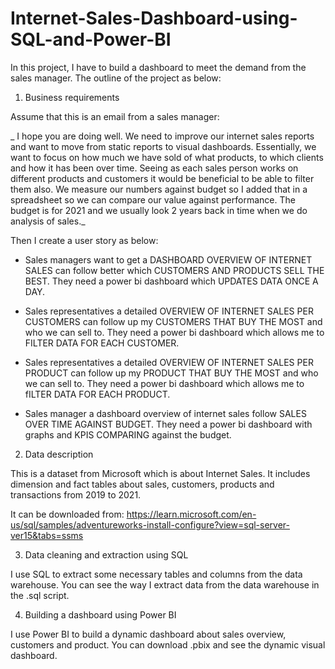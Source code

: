 # Internet-Sales-Dashboard-using-SQL-and-Power-BI

In this project, I have to build a dashboard to meet the demand from the sales manager. The outline of the project as below:
1. Business requirements

Assume that this is an email from a sales manager:

 _ I hope you are doing well. We need to improve our internet sales reports and want to move from static reports to visual dashboards.
Essentially, we want to focus on how much we have sold of what products, to which clients and how it has been over time.
Seeing as each sales person works on different products and customers it would be beneficial to be able to filter them also.
We measure our numbers against budget so I added that in a spreadsheet so we can compare our value against performance.
The budget is for 2021 and we usually look 2 years back in time when we do analysis of sales._

Then I create a user story as below:
  - Sales managers want to get a DASHBOARD OVERVIEW OF INTERNET SALES can follow better which CUSTOMERS AND PRODUCTS SELL THE BEST. They need a power bi dashboard which UPDATES DATA ONCE A DAY.

  - Sales representatives a detailed OVERVIEW OF INTERNET SALES PER CUSTOMERS can follow up my CUSTOMERS THAT BUY THE MOST and who we can sell to. They need a power bi dashboard which allows me to FILTER DATA FOR EACH CUSTOMER.

  - Sales representatives a detailed OVERVIEW OF INTERNET SALES PER PRODUCT can follow up my PRODUCT THAT BUY THE MOST and who we can sell to. They need a power bi dashboard which allows me to fILTER DATA FOR EACH PRODUCT.

  - Sales manager a dashboard overview of internet sales follow SALES OVER TIME AGAINST BUDGET. They need a power bi dashboard with graphs and KPIS COMPARING against the budget.
    
2. Data description

This is a dataset from Microsoft which is about Internet Sales. It includes dimension and fact tables about sales, customers, products and transactions from 2019 to 2021.

It can be downloaded from: https://learn.microsoft.com/en-us/sql/samples/adventureworks-install-configure?view=sql-server-ver15&tabs=ssms  

3. Data cleaning and extraction using SQL

I use SQL to extract some necessary tables and columns from the data warehouse. You can see the way I extract data from the data warehouse in the .sql script. 

4. Building a dashboard using Power BI

I use Power BI to build a dynamic dashboard about sales overview, customers and product. You can download .pbix and see the dynamic visual dashboard.


